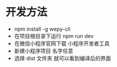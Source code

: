 # 开发方法
* npm install -g wepy-cli
* 在项目根目录下运行 npm run dev
* 在微信小程序官网下载 小程序开发者工具
* 新建小程序项目 名字任意
* 选择 dist 文件夹 就可以看到编译后的界面
